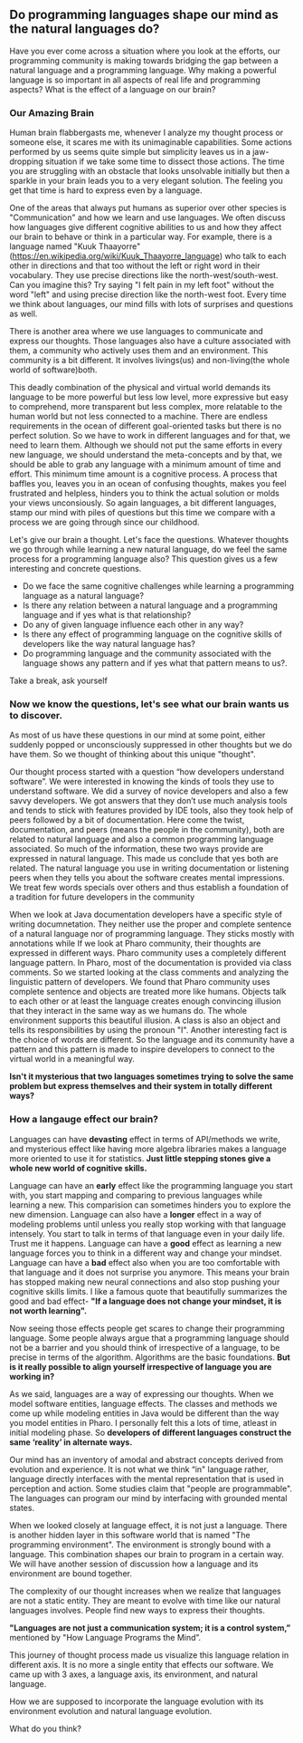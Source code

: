 ## Do programming languages shape our mind as the natural languages do?

Have you ever come across a situation where you look at the efforts, our programming community is making towards bridging the gap between a natural language and a programming language. Why making a powerful language is so important in all aspects of real life and programming aspects? What is the effect of a language on our brain? 


### Our Amazing Brain
Human brain flabbergasts me, whenever I analyze my thought process or someone else, it scares me with its unimaginable capabilities. Some actions performed by us seems quite simple but simplicity leaves us in a jaw-dropping situation if we take some time to dissect those actions. The time you are struggling with an obstacle that looks unsolvable initially but then a sparkle in your brain leads you to a very elegant solution. The feeling you get that time is hard to express even by a language.

One of the areas that always put humans as superior over other species is "Communication" and how we learn and use languages.
We often discuss how languages give different cognitive abilities to us and how they affect our brain to behave or think in a particular way. For example, there is a language named "Kuuk Thaayorre" (https://en.wikipedia.org/wiki/Kuuk_Thaayorre_language)  who talk to each other in directions and that too without the left or right word in their vocabulary. They use precise directions like the north-west/south-west. Can you imagine this? Try saying "I felt pain in my left foot" without the word "left" and using precise direction like the north-west foot. Every time we think about languages, our mind fills with lots of surprises and questions as well.

There is another area where we use languages to communicate and express our thoughts. Those languages also have a culture associated with them, a community who actively uses them and an environment. This community is a bit different. It involves livings(us) and non-living(the whole world of software)both.

This deadly combination of the physical and virtual world demands its language to be more powerful but less low level, more expressive but easy to comprehend, more transparent but less complex, more relatable to the human world but not less connected to a machine. There are endless requirements in the ocean of different goal-oriented tasks but there is no perfect solution. So we have to work in different languages and for that, we need to learn them. Although we should not put the same efforts in every new language, we should understand the meta-concepts and by that, we should be able to grab any language with a minimum amount of time and effort. This minimum time amount is a cognitive process. A process that baffles you, leaves you in an ocean of confusing thoughts, makes you feel frustrated and helpless, hinders you to think the actual solution or molds your views unconsiously. So again languages, a bit different languages, stamp our mind with piles of questions but this time we compare with a process we are going through since our childhood.

Let's give our brain a thought. Let's face the questions. 
Whatever thoughts we go through while learning a new natural language, do we feel the same process for a programming language also? This question gives us a few interesting and concrete questions. 

- Do we face the same cognitive challenges while learning a programming language as a natural language?
- Is there any relation between a natural language and a programming language and if yes what is that relationship?
- Do any of given language influence each other in any way?
- Is there any effect of programming language on the cognitive skills of developers like the way natural language has?
- Do programming language and the community associated with the language shows any pattern and if yes what that pattern means to us?.

Take a break, ask yourself 

### Now we know the questions, let's see what our brain wants us to discover.
As most of us have these questions in our mind at some point, either suddenly popped or unconsciously suppressed in other thoughts but we do have them.
So we thought of thinking about this unique "thought".

Our thought process started with a question “how developers understand software”. We were interested in knowing the kinds of tools they use to understand software. We did a survey of novice developers and also a few savvy developers. We got answers that they don’t use much analysis tools and tends to stick with features provided by IDE tools, also they took help of peers followed by a bit of documentation. Here come the twist, documentation, and peers (means the people in the community), both are related to natural language and also a common programming language associated. So much of the information, these two ways provide are expressed in natural language. This made us conclude that yes both are related. The natural language you use in writing documentation or listening peers when they tells you about the software creates mental impressions. We treat few words specials over others and thus establish a foundation of a tradition for future developers in the community

When we look at Java documentation developers have a specific style of writing documnetation. They neither use the proper and complete sentence of a natural language nor of programming language. They sticks mostly with annotations while If we look at Pharo community, their thoughts are expressed in different ways. Pharo community uses a completely different language pattern.  In Pharo, most of the documentation is provided via class comments. So we started looking at the class comments and analyzing the linguistic pattern of developers. We found that Pharo community uses complete sentence and objects are treated more like humans. Objects talk to each other or at least the language creates enough convincing illusion that they interact in the same way as we humans do. The whole environment supports this beautiful illusion. A class is also an object and tells its responsibilities by using the pronoun "I". Another interesting fact is the choice of words are different. So the language and its community have a pattern and this pattern is made to inspire developers to connect to the virtual world in a meaningful way.

**Isn't it mysterious that two languages sometimes trying to solve the same problem but express themselves and their system in totally different ways?**

 ### How a langauge effect our brain?
 
 Languages can have **devasting** effect in terms of API/methods we write, and mysterious effect like having more algebra libraries makes a language more oriented to use it for statistics.
**Just little stepping stones give a whole new world of cognitive skills.**

Language can have an **early** effect like the programming language you start with, you start mapping and comparing to previous languages while learning a new. This comparision can sometimes hinders you to explore the new dimension.
Language can also have a **longer** effect in a way of modeling problems until unless you really stop working with that language intensely. You start to talk in terms of that language even in your daily life. Trust me it happens.
Language can have a **good** effect as learning a new language forces you to think in a different way and change your mindset.
Language can have a **bad** effect also when you are too comfortable with that language and it does not surprise you anymore. This means your brain has stopped making new neural connections and also stop pushing your cognitive skills limits.  I like a famous quote that beautifully summarizes the good and bad effect- 
**"If a language does not change your mindset, it is not worth learning".**

Now seeing those effects people get scares to change their programming language. Some people always argue that a programming language should not be a barrier and you should think of irrespective of a language, to be precise in terms of the algorithm. Algorithms are the basic foundations.
**But is it really possible to align yourself irrespective of language you are working in?**

As we said, languages are a way of expressing our thoughts.
When we model software entities, language effects. The classes and methods we come up while modeling entities in Java would be different than the way you model entities in Pharo. I personally felt this a lots of time, atleast in initial modeling phase.
So **developers of different languages construct the same ‘reality’ in alternate ways.**

Our mind has an inventory of amodal and abstract concepts derived from evolution and experience. It is not what we think “in" language rather, language directly interfaces with the mental representation that is used in perception and action. Some studies claim that "people are programmable". The languages can program our mind by interfacing with grounded mental states. 

When we looked closely at language effect, it is not just a language. There is another hidden layer in this software world that is named "The programming environment".  The environment is strongly bound with a language. This combination shapes our brain to program in a certain way. We will have another session of discussion how a language and its environment are bound together.

The complexity of our thought increases when we realize that languages are not a static entity. They are meant to evolve with time like our natural languages involves. People find new ways to express their thoughts.

**"Languages are not just a communication system; it is a control system,”** mentioned by "How Language Programs the Mind”.

This journey of thought process made us visualize this language relation in different axis. It is no more a single entity that effects our software. We came up with 3 axes, a language axis, its environment, and natural language.

How we are supposed to incorporate the language evolution with its environment evolution and natural language evolution.

What do you think?
